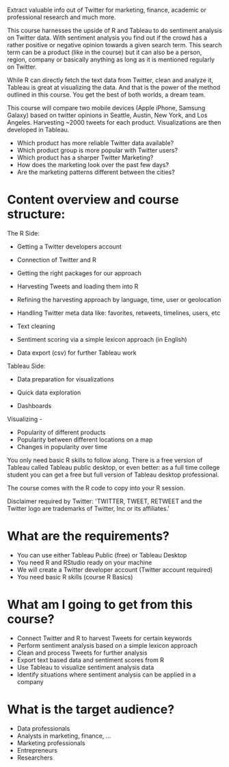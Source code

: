 Extract valuable info out of Twitter for marketing, finance, academic or professional research and much more.

This course harnesses the upside of R and Tableau to do sentiment analysis on Twitter data. With sentiment analysis you find out if the crowd has a rather positive or negative opinion towards a given search term. This search term can be a product (like in the course) but it can also be a person, region, company or basically anything as long as it is mentioned regularly on Twitter.

While R can directly fetch the text data from Twitter, clean and analyze it, Tableau is great at visualizing the data. And that is the power of the method outlined in this course. You get the best of both worlds, a dream team.

This course will compare two mobile devices (Apple iPhone, Samsung Galaxy) based on twitter opinions in Seattle, Austin, New York, and Los Angeles. Harvesting ~2000 tweets for each product. Visualizations are then developed in Tableau.

* Which product has more reliable Twitter data available?
* Which product group is more popular with Twitter users?
* Which product has a sharper Twitter Marketing?
* How does the marketing look over the past few days?
* Are the marketing patterns different between the cities?

# Content overview and course structure:

The R Side:

* Getting a Twitter developers account

* Connection of Twitter and R

* Getting the right packages for our approach

* Harvesting Tweets and loading them into R

* Refining the harvesting approach by language, time, user or geolocation

* Handling Twitter meta data like: favorites, retweets, timelines, users, etc

* Text cleaning

* Sentiment scoring via a simple lexicon approach (in English)

* Data export (csv) for further Tableau work

Tableau Side:

* Data preparation for visualizations

* Quick data exploration

* Dashboards

Visualizing - 

* Popularity of different products
* Popularity between different locations on a map
* Changes in popularity over time

You only need basic R skills to follow along. There is a free version of Tableau called Tableau public desktop, or even better: as a full time college student you can get a free but full version of Tableau desktop professional.

The course comes with the R code to copy into your R session.

Disclaimer required by Twitter: 'TWITTER, TWEET, RETWEET and the Twitter logo are trademarks of Twitter, Inc or its affiliates.'

# What are the requirements?

* You can use either Tableau Public (free) or Tableau Desktop
* You need R and RStudio ready on your machine
* We will create a Twitter developer account (Twitter account required)
* You need basic R skills (course R Basics)

# What am I going to get from this course?

* Connect Twitter and R to harvest Tweets for certain keywords
* Perform sentiment analysis based on a simple lexicon approach
* Clean and process Tweets for further analysis
* Export text based data and sentiment scores from R
* Use Tableau to visualize sentiment analysis data
* Identify situations where sentiment analysis can be applied in a company

# What is the target audience?

* Data professionals
* Analysts in marketing, finance, ...
* Marketing professionals
* Entrepreneurs
* Researchers
